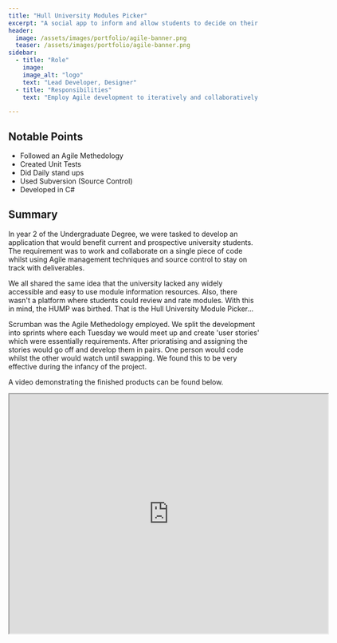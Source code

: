 ```yaml
---
title: "Hull University Modules Picker"
excerpt: "A social app to inform and allow students to decide on their academic course modules."
header:
  image: /assets/images/portfolio/agile-banner.png
  teaser: /assets/images/portfolio/agile-banner.png
sidebar:
  - title: "Role"
    image: 
    image_alt: "logo"
    text: "Lead Developer, Designer"
  - title: "Responsibilities"
    text: "Employ Agile development to iteratively and collaboratively develop a C# app for the University."

---
```


## Notable Points

+ Followed an Agile Methedology
+ Created Unit Tests
+ Did Daily stand ups
+ Used Subversion (Source Control)
+ Developed in C#

## Summary
In year 2 of the Undergraduate Degree, we were tasked to develop an application that would benefit current and prospective university students. The requirement was to work and collaborate on a single piece of code whilst using Agile management techniques and source control to stay on track with deliverables. 

We all shared the same idea that the university lacked any widely accessible and easy to use module information resources. Also, there wasn't a platform where students could review and rate modules. With this in mind, the HUMP was birthed. That is the Hull University Module Picker... 

Scrumban was the Agile Methedology employed. We split the development into sprints where each Tuesday we would meet up and create 'user stories' which were essentially requirements. After prioratising and assigning the stories would go off and develop them in pairs. One person would code whilst the other would watch until swapping. We found this to be very effective during the infancy of the project.

A video demonstrating the finished products can be found below. 

<iframe src="https://drive.google.com/file/d/17pdp9mWCuvVHWLUTXs7vJ2W3whNYaKCr/preview" width="640" height="480"></iframe>


